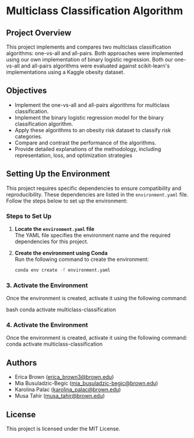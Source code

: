 # Multiclass Classification Algorithm

## Project Overview
This project implements and compares two multiclass classification algorithms: one-vs-all and all-pairs. Both approaches were implemented using our own implementation of binary logistic regression. Both our one-vs-all and all-pairs algorithms were evaluated against scikit-learn's implementations using a Kaggle obesity dataset.

## Objectives
- Implement the one-vs-all and all-pairs algorithms for multiclass classification.
- Implement the binary logistic regression model for the binary classification algorithm.
- Apply these algorithms to an obesity risk dataset to classify risk categories.
- Compare and contrast the performance of the algorithms.
- Provide detailed explanations of the methodology, including representation, loss, and optimization strategies


## Setting Up the Environment

This project requires specific dependencies to ensure compatibility and reproducibility. These dependencies are listed in the `environment.yaml` file. Follow the steps below to set up the environment:

### Steps to Set Up

1. **Locate the `environment.yaml` file**  
   The YAML file specifies the environment name and the required dependencies for this project.

2. **Create the environment using Conda**  
   Run the following command to create the environment:

   ```bash
   conda env create -f environment.yaml
### 3. Activate the Environment

Once the environment is created, activate it using the following command:

bash
conda activate multiclass-classification

### 4. Activate the Environment

Once the environment is created, activate it using the following command:
conda activate multiclass-classification

## Authors
- Erica Brown (erica_brown3@brown.edu) 
- Mia Busuladzic-Begic (mia_busuladzic-begic@brown.edu)
- Karolina Palac (karolina_palac@brown.edu)
- Musa Tahir (musa_tahir@brown.edu)

## License
This project is licensed under the MIT License.

